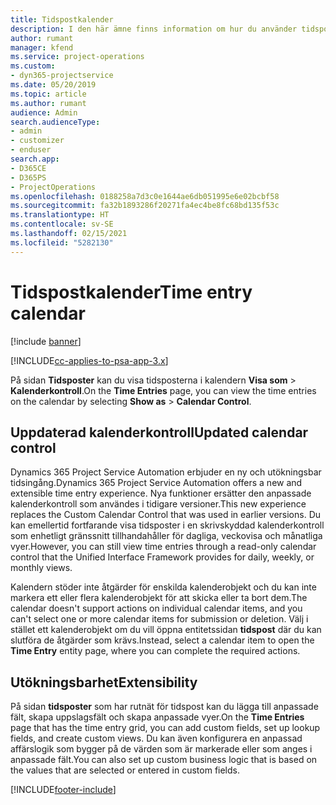 ```yaml
---
title: Tidspostkalender
description: I den här ämne finns information om hur du använder tidspostkalendern.
author: rumant
manager: kfend
ms.service: project-operations
ms.custom:
- dyn365-projectservice
ms.date: 05/20/2019
ms.topic: article
ms.author: rumant
audience: Admin
search.audienceType:
- admin
- customizer
- enduser
search.app:
- D365CE
- D365PS
- ProjectOperations
ms.openlocfilehash: 0188258a7d3c0e1644ae6db051995e6e02bcbf58
ms.sourcegitcommit: fa32b1893286f20271fa4ec4be8fc68bd135f53c
ms.translationtype: HT
ms.contentlocale: sv-SE
ms.lasthandoff: 02/15/2021
ms.locfileid: "5282130"
---
```

# <a name="time-entry-calendar"></a><span data-ttu-id="2ae58-103">Tidspostkalender</span><span class="sxs-lookup"><span data-stu-id="2ae58-103">Time entry calendar</span></span>

[!include [banner](../includes/psa-now-project-operations.md)]

[!INCLUDE[cc-applies-to-psa-app-3.x](../includes/cc-applies-to-psa-app-3x.md)]

<span data-ttu-id="2ae58-104">På sidan **Tidsposter** kan du visa tidsposterna i kalendern **Visa som** \> **Kalenderkontroll**.</span><span class="sxs-lookup"><span data-stu-id="2ae58-104">On the **Time Entries** page, you can view the time entries on the calendar by selecting **Show as** \> **Calendar Control**.</span></span>

## <a name="updated-calendar-control"></a><span data-ttu-id="2ae58-105">Uppdaterad kalenderkontroll</span><span class="sxs-lookup"><span data-stu-id="2ae58-105">Updated calendar control</span></span>

<span data-ttu-id="2ae58-106">Dynamics 365 Project Service Automation erbjuder en ny och utökningsbar tidsingång.</span><span class="sxs-lookup"><span data-stu-id="2ae58-106">Dynamics 365 Project Service Automation offers a new and extensible time entry experience.</span></span> <span data-ttu-id="2ae58-107">Nya funktioner ersätter den anpassade kalenderkontroll som användes i tidigare versioner.</span><span class="sxs-lookup"><span data-stu-id="2ae58-107">This new experience replaces the Custom Calendar Control that was used in earlier versions.</span></span> <span data-ttu-id="2ae58-108">Du kan emellertid fortfarande visa tidsposter i en skrivskyddad kalenderkontroll som enhetligt gränssnitt tillhandahåller för dagliga, veckovisa och månatliga vyer.</span><span class="sxs-lookup"><span data-stu-id="2ae58-108">However, you can still view time entries through a read-only calendar control that the Unified Interface Framework provides for daily, weekly, or monthly views.</span></span>

<span data-ttu-id="2ae58-109">Kalendern stöder inte åtgärder för enskilda kalenderobjekt och du kan inte markera ett eller flera kalenderobjekt för att skicka eller ta bort dem.</span><span class="sxs-lookup"><span data-stu-id="2ae58-109">The calendar doesn't support actions on individual calendar items, and you can't select one or more calendar items for submission or deletion.</span></span> <span data-ttu-id="2ae58-110">Välj i stället ett kalenderobjekt om du vill öppna entitetssidan **tidspost** där du kan slutföra de åtgärder som krävs.</span><span class="sxs-lookup"><span data-stu-id="2ae58-110">Instead, select a calendar item to open the **Time Entry** entity page, where you can complete the required actions.</span></span>

## <a name="extensibility"></a><span data-ttu-id="2ae58-111">Utökningsbarhet</span><span class="sxs-lookup"><span data-stu-id="2ae58-111">Extensibility</span></span>

<span data-ttu-id="2ae58-112">På sidan **tidsposter** som har rutnät för tidspost kan du lägga till anpassade fält, skapa uppslagsfält och skapa anpassade vyer.</span><span class="sxs-lookup"><span data-stu-id="2ae58-112">On the **Time Entries** page that has the time entry grid, you can add custom fields, set up lookup fields, and create custom views.</span></span> <span data-ttu-id="2ae58-113">Du kan även konfigurera en anpassad affärslogik som bygger på de värden som är markerade eller som anges i anpassade fält.</span><span class="sxs-lookup"><span data-stu-id="2ae58-113">You can also set up custom business logic that is based on the values that are selected or entered in custom fields.</span></span>


[!INCLUDE[footer-include](../includes/footer-banner.md)]